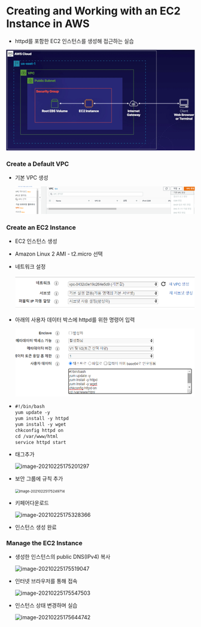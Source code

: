 # Creating and Working with an EC2 Instance in AWS

- httpd를 포함한 EC2 인스턴스를 생성해 접근하는 실습

![image-20210225174608747](images/image-20210225174608747.png)



### Create a Default VPC

- 기본 VPC 생성

  ![image-20210225174801212](images/image-20210225174801212.png)



### Create an EC2 Instance

- EC2 인스턴스 생성

- Amazon Linux 2 AMI - t2.micro 선택

- 네트워크 설정

  ![image-20210225175003358](images/image-20210225175003358.png)

- 아래의 사용자 데이터 박스에 httpd를 위한 명령어 입력

  ![image-20210225175128272](images/image-20210225175128272.png)

- ```
  #!/bin/bash
  yum update -y
  yum install -y httpd
  yum install -y wget
  chkconfig httpd on
  cd /var/www/html
  service httpd start
  ```

- 태그추가

  ![image-20210225175201297](images/image-20210225175201297.png)

- 보안 그룹에 규칙 추가

  <img src="images/image-20210225175249714.png" alt="image-20210225175249714" style="zoom:67%;" />

- 키페어다운로드

  ![image-20210225175328366](images/image-20210225175328366.png)

- 인스턴스 생성 완료



### Manage the EC2 Instance

- 생성한 인스턴스의 public DNS(IPv4) 복사

  ![image-20210225175519047](images/image-20210225175519047.png)

- 인터넷 브라우저를 통해 접속

  ![image-20210225175547503](images/image-20210225175547503.png)

- 인스턴스 상태 변경하며 실습

  ![image-20210225175644742](images/image-20210225175644742.png)